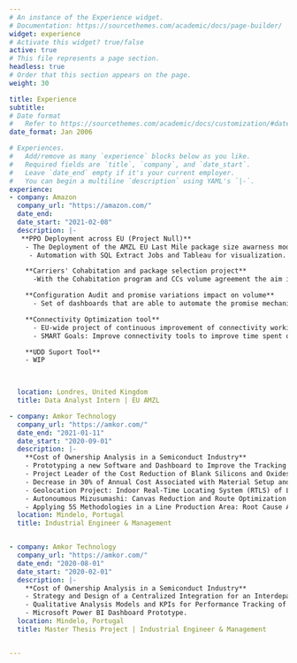 ```yaml
---
# An instance of the Experience widget.
# Documentation: https://sourcethemes.com/academic/docs/page-builder/
widget: experience
# Activate this widget? true/false
active: true
# This file represents a page section.
headless: true
# Order that this section appears on the page.
weight: 30

title: Experience
subtitle:
# Date format
#   Refer to https://sourcethemes.com/academic/docs/customization/#date-format
date_format: Jan 2006

# Experiences.
#   Add/remove as many `experience` blocks below as you like.
#   Required fields are `title`, `company`, and `date_start`.
#   Leave `date_end` empty if it's your current employer.
#   You can begin a multiline `description` using YAML's `|-`.
experience:
- company: Amazon
  company_url: "https://amazon.com/"
  date_end:
  date_start: "2021-02-08"
  description: |-
   **PPO Deployment across EU (Project Null)**
    - The Deployment of the AMZL EU Last Mile package size awarness modelling within the ZERO model. Answering the problem statement of how can we have a LM costing model that is based on geographical coincidence but also package size awarness. 
     - Automation with SQL Extract Jobs and Tableau for visualization.

    **Carriers' Cohabitation and package selection project**
      -With the Cohabitation program and CCs volume agreement the aim is to optimize the volume being moved around between AMZL and CCs; Also motoring the volume movements actuals and forward looking in order to ensure we have the suitable S&OP volume planned in line with the cohabitation expectations.

    **Configuration Audit and promise variations impact on volume**
      - Set of dashboards that are able to automate the promise mechanism on ATROPS and the configuration for Peak, Holidays, and specific events days. Preventing manual ATROPS simulation checks done during Peak.

    **Connectivity Optimization tool**
      - EU-wide project of continuous improvement of connectivity working backwards from losses due to PDD miss generated by breaks in the network and impacting Attainment.     
      - SMART Goals: Improve connectivity tools to improve time spent on preparing the callouts — done, time required reduced from 4h to 2h, 50% improvement Connect new network assessment tool to KTG data, further reducing time spent to prepare callouts to 1h while going to the third 'why' (first tool prepared covers first two 'whys'. Further automate callout system and tracking, in order to improve experience by users (NC, NE, NPI) and have more effective call discussion on Thursdays

    **UDD Suport Tool**
    - WIP  

  

  location: Londres, United Kingdom
  title: Data Analyst Intern | EU AMZL 

- company: Amkor Technology
  company_url: "https://amkor.com/"
  date_end: "2021-01-11"
  date_start: "2020-09-01"
  description: |-
    **Cost of Ownership Analysis in a Semiconduct Industry**
    - Prototyping a new Software and Dashboard to Improve the Tracking Control of Industrial Garments;
    - Project Leader of the Cost Reduction of Blank Silicons and Oxides Project:
    - Decrease in 30% of Annual Cost Associated with Material Setup and Testing;
    - Geolocation Project: Indoor Real-Time Locating System (RTLS) of Line Production Physical Assets;
    - Autonoumous Mizusumashi: Canvas Reduction and Route Optimization with Robotic Prototype. Reduced Product Cycle Time;
    - Applying 5S Methodologies in a Line Production Area: Root Cause Analysis and Lean Methodologies for Improved Cleanroom Working Environment.
  location: Mindelo, Portugal
  title: Industrial Engineer & Management    


- company: Amkor Technology
  company_url: "https://amkor.com/"
  date_end: "2020-08-01"
  date_start: "2020-02-01"
  description: |-
    **Cost of Ownership Analysis in a Semiconduct Industry**
    - Strategy and Design of a Centralized Integration for an Interdepartmental Data System;
    - Qualitative Analysis Models and KPIs for Performance Tracking of Production Equipments;
    - Microsoft Power BI Dashboard Prototype.
  location: Mindelo, Portugal
  title: Master Thesis Project | Industrial Engineer & Management    


---
```

